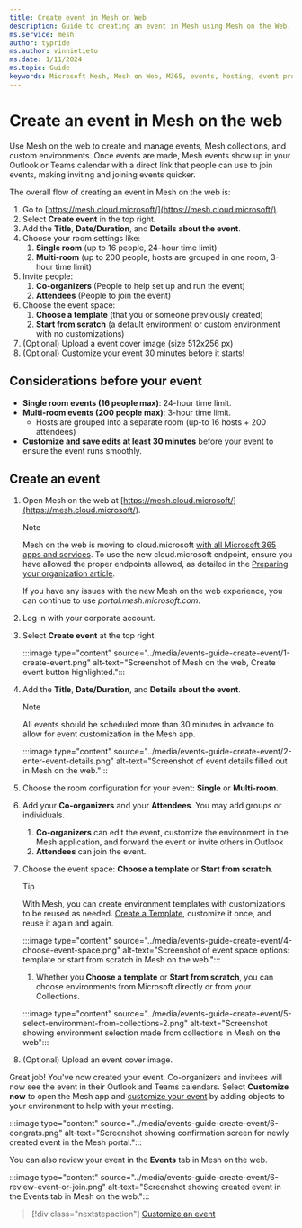 ```yaml
---
title: Create event in Mesh on Web
description: Guide to creating an event in Mesh using Mesh on the Web.
ms.service: mesh
author: typride
ms.author: vinnietieto
ms.date: 1/11/2024
ms.topic: Guide
keywords: Microsoft Mesh, Mesh on Web, M365, events, hosting, event producer, event organizer
---
```


# Create an event in Mesh on the web

Use Mesh on the web to create and manage events, Mesh collections, and custom environments. Once events are made, Mesh events show up in your Outlook or Teams calendar with a direct link that people can use to join events, making inviting and joining events quicker.

The overall flow of creating an event in Mesh on the web is:

1. Go to [https://mesh.cloud.microsoft/](https://mesh.cloud.microsoft/).
1. Select **Create event** in the top right.
1. Add the **Title**, **Date/Duration**, and **Details about the event**.
1. Choose your room settings like:
    1. **Single room** (up to 16 people, 24-hour time limit)
    1. **Multi-room** (up to 200 people, hosts are grouped in one room, 3-hour time limit)
1. Invite people:
    1. **Co-organizers** (People to help set up and run the event)
    1. **Attendees** (People to join the event)
1. Choose the event space:
    1. **Choose a template** (that you or someone previously created)
    1. **Start from scratch** (a default environment or custom environment with no customizations)
1. (Optional) Upload a event cover image (size 512x256 px)
1. (Optional) Customize your event 30 minutes before it starts!

## Considerations before your event

- **Single room events (16 people max)**: 24-hour time limit.
- **Multi-room events (200 people max)**: 3-hour time limit.
  - Hosts are grouped into a separate room (up-to 16 hosts + 200 attendees)
- **Customize and save edits at least 30 minutes** before your event to ensure the event runs smoothly.

## Create an event

1. Open Mesh on the web at [https://mesh.cloud.microsoft/](https://mesh.cloud.microsoft/).

    > [!NOTE]
    > Mesh on the web is moving to cloud.microsoft [with all Microsoft 365 apps and services](https://techcommunity.microsoft.com/t5/microsoft-365-blog/introducing-cloud-microsoft-a-unified-domain-for-microsoft-365/ba-p/3804961). To use the new cloud.microsoft endpoint, ensure you have allowed the proper endpoints allowed, as detailed in the [Preparing your organization article](../Setup/Content/preparing-your-organization.md#endoints-and-firewall-ports-for-immersive-spaces-in-mesh-mesh-app).
    >
    > If you have any issues with the new Mesh on the web experience, you can continue to use *portal.mesh.microsoft.com*.

1. Log in with your corporate account.

1. Select **Create event** at the top right.

    :::image type="content" source="../media/events-guide-create-event/1-create-event.png" alt-text="Screenshot of Mesh on the web, Create event button highlighted.":::

1. Add the **Title**, **Date/Duration**, and **Details about the event**.

    > [!NOTE]
    > All events should be scheduled more than 30 minutes in advance to allow for event customization in the Mesh app.

    :::image type="content" source="../media/events-guide-create-event/2-enter-event-details.png" alt-text="Screenshot of event details filled out in Mesh on the web.":::

1. Choose the room configuration for your event: **Single** or **Multi-room**.

1. Add your **Co-organizers** and your **Attendees**. You may add groups or individuals.
    1. **Co-organizers** can edit the event, customize the environment in the Mesh application, and forward the event or invite others in Outlook
    1. **Attendees** can join the event.

1. Choose the event space: **Choose a template** or **Start from scratch**.

    > [!TIP]
    > With Mesh, you can create environment templates with customizations to be reused as needed. [Create a Template](create-template.md), customize it once, and reuse it again and again.

    :::image type="content" source="../media/events-guide-create-event/4-choose-event-space.png" alt-text="Screenshot of event space options: template or start from scratch in Mesh on the web.":::

    1. Whether you **Choose a template** or **Start from scratch**, you can choose environments from Microsoft directly or from your Collections.

    :::image type="content" source="../media/events-guide-create-event/5-select-environment-from-collections-2.png" alt-text="Screenshot showing environment selection made from collections in Mesh on the web":::

1. (Optional) Upload an event cover image.

Great job! You've now created your event. Co-organizers and invitees will now see the event in their Outlook and Teams calendars. Select **Customize now** to open the Mesh app and [customize your event](customize-event.md) by adding objects to your environment to help with your meeting.

:::image type="content" source="../media/events-guide-create-event/6-congrats.png" alt-text="Screenshot showing confirmation screen for newly created event in the Mesh portal.":::

You can also review your event in the **Events** tab in Mesh on the web.

:::image type="content" source="../media/events-guide-create-event/6-review-event-or-join.png" alt-text="Screenshot showing created event in the Events tab in Mesh on the web.":::

   > [!div class="nextstepaction"]
   > [Customize an event](customize-event.md)
